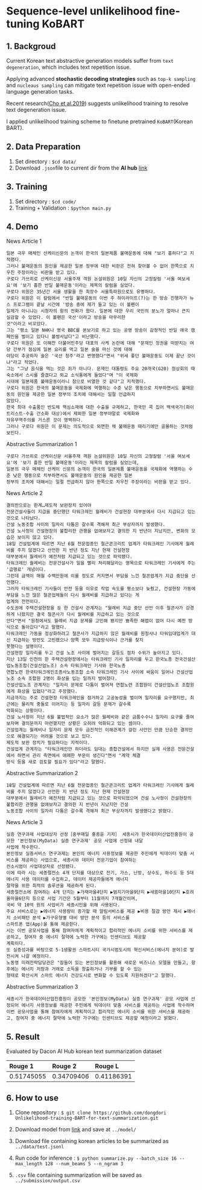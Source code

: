 # Sequence-level unlikelihood fine-tuning KoBART

## 1. Backgroud
Current Korean text abstractive generation models suffer from ```text degeneration```, which includes text repetition issue.

Applying advanced <b>stochastic decoding strategies</b> such as ```top-k sampling``` and ```nucleaus sampling``` can mitigate text repetition issue with open-ended language generation tasks. 

Recent research([Cho et al.2019](https://github.com/facebookresearch/unlikelihood_training)) suggests unlikelihood training to resolve text degeneration issue.

I applied unlikelihood training scheme to finetune pretrained ```KoBART```(Korean BART).

## 2. Data Preparation

1. Set directory : ```$cd data/```
2. Download ```.json```file to current dir from the <b>AI hub</b> [link](https://aihub.or.kr/aidata/8054)

## 3. Training

1. Set directory : ```$cd code/```
2. Training + Validation : ```$python main.py```

## 4. Demo
News Article 1
```
일본 극우 매체인 산케이신문의 논객이 한국의 일본제품 불매운동에 대해 "보기 흉하다"고 지적했다.
그러나 불매운동의 원인을 제공한 일본 정부에 대한 비판은 전혀 찾아볼 수 없어 한쪽으로 치우친 주장이라는 비판을 받고 있다.
구로다 가쓰히로 산케이신문 서울주재 객원 논설위원은 10일 자신의 고정칼럼 '서울 여보세요'에 '보기 흉한 반일 불매운동'이라는 제목의 칼럼을 실었다.
구로다 위원은 35년간 서울 생활을 한 최장수 서울특파원으로도 유명하다.
구로다 위원은 이 칼럼에서 "반일 불매운동의 이번 주 하이라이트(?)는 한 방송 진행자가 뉴스 프로그램이 끝날 시간에 '방송 중에 제가 들고 있는 이 볼펜이 
일제가 아니냐는 시청자의 항의 전화가 왔다. 일본에 대한 우리 국민의 분노가 얼마나 큰지 실감할 수 있었다. 이 볼펜은 국산'이라고 방송을 마무리한 
것"이라고 비꼬았다.
그는 "평소 일본 NHK나 영국 BBC를 본보기로 하고 있는 공영 방송이 감정적인 반일 애국 캠페인을 벌이고 있다니 볼썽사납다"고 비난했다.
구로다 위원은 또 이해찬 더불어민주당 대표의 사케 논란에 대해 "문재인 정권을 떠받치는 여당 간부가 점심에 일본 요리를 먹고 일본 술을 마신 것에 대해 
야당이 추궁하자 술은 '국산 청주'라고 변명했다"면서 "위세 좋던 불매운동도 이제 끝난 것이냐"라고 적었다.
그는 "그냥 음식을 먹는 것은 죄가 아니다. 문재인 대통령도 주요 20개국(G20) 정상회의 때 숙소에서 스시를 즐겼다고 외교 소식통에게 들었다"며 "이 국제화 
시대에 일본제품 불매운동이라니 참으로 비열한 것 같다"고 지적했다.
구로다 위원은 한국의 불매운동을 국제화에 역행하는 수준 낮은 행동으로 치부하면서도 불매운동의 원인을 제공한 일본 정부의 조치에 대해서는 일절 언급하지 
않았다.
한국 최대 수출품인 반도체 핵심소재에 대한 수출을 규제하고, 한국만 콕 집어 백색국가(화이트리스트·수출 간소화 대상)에서 제외한 일본 정부야말로 국제화와 
자유무역주의를 거스른 것이 명백하다.
그러나 구로다 위원은 이 문제는 의도적으로 외면한 채 불매운동 때리기에만 골몰하는 것처럼 보인다.
```

Abstractive Summarization 1
```
구로다 가쓰히로 산케이신문 서울주재 객원 논설위원은 10일 자신의 고정칼럼 '서울 여보세요'에 '보기 흉한 반일 불매운동'이라는 제목의 칼럼을 실었는데, 
일본의 극우 매체인 산케이 신문의 논객이 한국의 일본제품 불매운동을 국제화에 역행하는 수준 낮은 행동으로 치부하면서도 불매운동의 원인을 제공한 일본 
정부의 조치에 대해서는 일절 언급하지 않아 한쪽으로 치우친 주장이라는 비판을 받고 있다.
```

News Article 2
```
결의만으로는 한계…제도적 보완장치 있어야
전문건설사들이 지급을 중단했던 타워크레인 월례비가 건설현장 대부분에서 다시 지급되고 있는 것으로 나타났다.
건설 노동조합 사이의 일자리 다툼은 갈수록 격해져 최근 부상자까지 발생했다.
건설 노사정이 건설현장의 불합리한 관행을 없애보자고 결의한 지 반년이 지났지만, 변화의 모습은 보이지 않고 있다.
18일 건설업계에 따르면 지난 6월 전문업종인 철근콘크리트 업계가 타워크레인 기사에게 월례비를 주지 않겠다고 선언한 지 반년 정도 지난 현재 건설현장 
대부분에서 월례비가 예전처럼 지급되고 있는 것으로 파악됐다.
타워크레인 월례비는 전문건설사가 일을 빨리 처리해달라는 명목으로 타워크레인 기사에게 주는 '급행료' 개념이다.
그런데 금액이 매월 수백만원에 이를 정도로 커지면서 부담을 느낀 철콘업계가 지급 중단을 선언했다.
그러자 타워크레인 기사들이 안전 등을 이유로 작업 속도를 평소보다 늦췄고, 건설현장 가동에 부담을 느낀 많은 철콘업체들이 다시 월례비를 지급하고 있다는 게 
업계의 전언이다.
수도권에 주택건설현장을 둔 한 건설사 관계자는 "월례비 지급 중단 선언 이후 철콘사가 강경하게 나왔지만 결국 철콘사가 다시 월례비를 지급하고 있는 것으로 
안다"면서 "원청에서도 월례비 지급 문제를 고민해 봤지만 뾰족한 해법이 없어 다시 예전 방식으로 돌아갔다"라고 말했다.
타워크레인 가동을 정상화하려고 철콘사가 지급하지 않은 월례비를 원청사나 타워임대업계가 대신 지급하는 방안도 고민했으나 양쪽 모두 지급방식이나 근거를 찾지 
못했다는 설명이다.
건설현장 일자리를 두고 건설 노조 사이에 벌어지는 갈등도 점차 수위가 높아지고 있다.
지난 13일 인천의 한 주택건설현장에서는 타워크레인 기사 일자리를 두고 한국노총 전국건설산업노동조합(건설산업노조) 소속 타워크레인 기사와 한국노총 
연합노련 한국타워크레인조종사노동조합 소속 타워크레인 기사 사이에 싸움이 일어나 건설산업노조 소속 조합원 2명이 화상을 입는 일까지 벌어졌다.
건설산업노조 관계자는 "일자리 문제로 다툼이 벌어져 연합노련 조합원이 건설산업노조 조합원에게 화상을 입혔다"라고 주장했다.
지금까지는 주로 건설현장 타워크레인을 점거하고 고공농성을 벌이며 일자리를 요구했지만, 최근에는 물리적 충돌로 이어지는 등 일자리 갈등 문제가 갈수록 
악화되는 상황이다.
건설 노사정이 지난 6월 불법적인 요소가 많은 월례비와 같은 금품수수나 일자리 요구를 줄여보자며 결의문까지 마련했지만 상황은 오히려 악화되고 있는 셈이다.
건설업계는 월례비나 일자리 문제 모두 금전적인 이해관계가 걸린 사안인 만큼 단순한 결의만으로 해결되기는 어려울 것으로 보고 있다.
제도적 보완 장치가 필요하다는 지적이다.
건설업계 관계자는 "타워크레인만 하더라도 임대는 종합건설에서 하지만 실제 사용은 전문건설에서 하면서 관리 측면에서 애매한 부문이 생긴다"면서 "계약 체결 
방식 등을 새로 검토할 필요가 있다"라고 말했다.
```

Abstractive Summarization 2
```
18일 건설업계에 따르면 지난 6월 전문업종인 철근콘크리트 업계가 타워크레인 기사에게 월례비를 주지 않겠다고 선언한 지 반년 정도 지난 현재 건설현장 
대부분에서 월례비가 예전처럼 지급되고 있는 것으로 파악되었으며 건설 노사정이 건설현장의 불합리한 관행을 없애보자고 결의한 지 반년이 지났지만 건설 
노동조합 사이의 일자리 다툼은 갈수록 격해져 최근 부상자까지 발생했다고 밝혔다.
```

News Article 3
```
실증 연구과제 사업대상자 선정［중부매일 홍종윤 기자］ 세종시가 한국데이터산업진흥원이 공모한 '본인정보(MyData) 실증 연구과제' 공모 사업에 선정돼 내달 
사업에 착수한다.
본인정보 실증서비스 연구과제는 본인의 에너지 사용정보를 제공한 주민에게 빅데이터 맞춤 서비스를 제공하는 사업으로, 세종시와 데이터 전문기업이 참여하는 
컨소시엄이 사업대상자로 선정됐다.
이에 따라 시는 세종절전소 4개 단지를 대상으로 전기, 가스, 난방, 상수도, 하수도 등 5대 에너지 사용 데이터를 수집하고, 데이터 제공자들에게 에너지 
절약을 위한 최적의 솔루션을 제공하게 된다.
세종절전소에 참여하는 4개 단지는 ▶가재마을4단지 ▶범지기마을9단지 ▶새뜸마을10단지 ▶호려울마을6단지 등으로 사업 기간은 5월부터 11월까지 7개월간이며, 
국비 약 10억 원의 사업비가 세종시민을 위해 사용된다.
주요 서비스로는 ▶에너지 사용량이 증가할 때 알림서비스를 제공 ▶비용 절감 방안 제시 ▶에너지 소비패턴 분석 ▶가구유형별 대비 방안 분석 등의 서비스를 
스마트폰 앱(App)을 통해 제공한다.
시는 이번 공모사업을 통해 참여자에게 계획적이고 합리적인 에너지 소비를 위한 서비스를 제공하고, 참여자 중 에너지 절약에 노력한 가구에는 인센티브도 제공할 
계획이다.
또 실증성과를 바탕으로 5-1생활권 스마트시티 국가시범도시의 혁신서비스(에너지 분야)로 발전시켜 나갈 예정이다.
노동영 미래전략담당관은 "잠들어 있는 본인정보를 활용해 새로운 비즈니스 모델을 만들고, 향후에는 에너지 저장과 거래로 소득을 창출하거나 기부를 할 수 있는 
형태로 확산시켜 스마트 에너지 건강도시로 변화할 수 있도록 지원하겠다"고 말했다.
```

Abstractive Summarization 3
```
세종시가 한국데이터산업진흥원이 공모한 '본인정보(MyData) 실증 연구과제' 공모 사업에 선정되어 에너지 사용정보를 제공한 주민에게 빅데이터 맞춤 서비스를 제공하는 사업에 착수하며 이번 공모사업을 통해 참여자에게 계획적이고 합리적인 에너지 소비를 위한 서비스를 제공하고, 참여자 중 에너지 절약에 노력한 가구에는 인센티브도 제공할 예정이라고 밝혔다.
```

## 5. Result

Evaluated by Dacon AI Hub korean text summarization dataset

| Rouge 1 | Rouge 2 | Rouge L |
|:---|:---|:---|
| 0.51745055 | 0.34709406 | 0.41186391 |

## 6. How to use
1. Clone repository : ```$ git clone https://github.com/dongdori Unlikelihood-training-BART-for-text-summarization.git```

2. Download model from [link](https://drive.google.com/file/d/1FauD_fZfSpejBLevd2040YHHTGEncB3X/view?usp=drivesdk) and save at ```../model/```

3. Download file containing korean articles to be summarized as ```../data/test.jsonl```

4. Run code for inference : ```$ python summarize.py --batch_size 16 --max_length 128 --num_beams 5 --n_ngram 3```

5. ```.csv``` file containing summarization will be saved as ```../submission/output.csv```